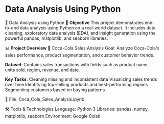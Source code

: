# Data Analysis Using Python
🐍 Data Analysis using Python
🧠 **Objective**
This project demonstrates end-to-end data analysis using Python on a real-world dataset. It includes data cleaning, exploratory data analysis (EDA), and insight generation using the powerful pandas, matplotlib, and seaborn libraries.

📊 **Project Overview**
🔹 Coca-Cola Sales Analysis
Goal: Analyze Coca-Cola's sales performance, product segmentation, and customer behavior trends.

**Dataset**: Contains sales transactions with fields such as product name, units sold, region, revenue, and date.

**Key Tasks:**
Cleaning missing and inconsistent data
Visualizing sales trends over time
Identifying top-selling products and best-performing regions
Segmenting customers based on buying patterns

📎 File: Coca_Cola_Sales_Analysis.ipynb

🛠️ Tools & Technologies
Language: Python 3
Libraries: pandas, numpy, matplotlib, seaborn
Environment: Google Colab
